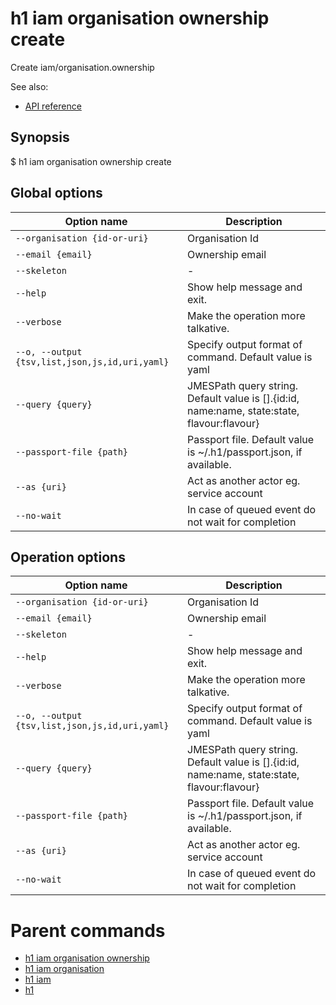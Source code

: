 
# h1 iam organisation ownership create

Create iam/organisation.ownership

See also:

* [API reference](https://api.hyperone.com/v2/docs#operation/iam_organisation_ownership_create)

## Synopsis

$ h1 iam organisation ownership create <options>

## Global options

| Option name                                        | Description                                                                                    |
| -------------------------------------------------- | ---------------------------------------------------------------------------------------------- |
| ```--organisation {id-or-uri}```                   | Organisation Id                                                                                |
| ```--email {email}```                              | Ownership email                                                                                |
| ```--skeleton```                                   | -                                                                                              |
| ```--help```                                       | Show help message and exit.                                                                    |
| ```--verbose```                                    | Make the operation more talkative.                                                             |
| ```--o, --output {tsv,list,json,js,id,uri,yaml}``` | Specify output format of command. Default value is yaml                                        |
| ```--query {query}```                              | JMESPath query string. Default value is [].\{id:id, name:name, state:state, flavour:flavour\}  |
| ```--passport-file {path}```                       | Passport file. Default value is ~/.h1/passport.json, if available.                             |
| ```--as {uri}```                                   | Act as another actor eg. service account                                                       |
| ```--no-wait```                                    | In case of queued event do not wait for completion                                             |

## Operation options

| Option name                                        | Description                                                                                    |
| -------------------------------------------------- | ---------------------------------------------------------------------------------------------- |
| ```--organisation {id-or-uri}```                   | Organisation Id                                                                                |
| ```--email {email}```                              | Ownership email                                                                                |
| ```--skeleton```                                   | -                                                                                              |
| ```--help```                                       | Show help message and exit.                                                                    |
| ```--verbose```                                    | Make the operation more talkative.                                                             |
| ```--o, --output {tsv,list,json,js,id,uri,yaml}``` | Specify output format of command. Default value is yaml                                        |
| ```--query {query}```                              | JMESPath query string. Default value is [].\{id:id, name:name, state:state, flavour:flavour\}  |
| ```--passport-file {path}```                       | Passport file. Default value is ~/.h1/passport.json, if available.                             |
| ```--as {uri}```                                   | Act as another actor eg. service account                                                       |
| ```--no-wait```                                    | In case of queued event do not wait for completion                                             |

# Parent commands

* [h1 iam organisation ownership](./../README.md)
* [h1 iam organisation](./../../README.md)
* [h1 iam](./../../../README.md)
* [h1](./../../../../README.md)
